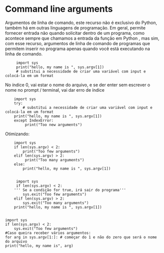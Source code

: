# Command line arguments
Argumentos de linha de comando, este recurso não é exclusivo do Python, também há em outras linguagens de programação. Em geral, permite fornecer entrada não quando solicitar dentro de um programa, como acontece sempre que chamamos a entrada da função em Python , mas sim, com esse recurso, argumentos de linha de comando de programas que permitem inserir no programa apenas quando você está executando na linha  de comando.

         import sys
         print("hello, my name is ", sys.argv[1]) 
         # substitui a necessidade de criar uma variável com input e colocá-la em um format

No índice 0, vai estar o nome do arquivo, e se der enter sem escrever o nome no prompt / terminal, vai dar erro de índice

        import sys
        try:
            # substitui a necessidade de criar uma variável com input e colocá-la em um format
        print("hello, my name is ", sys.argv[1])
        except IndexError:
             print("Too new arguments")

Otimizando:

        import sys
        if len(sys.argv) < 2:
            print("Too few arguments")
        elif len(sys.argv) > 2:
             print("Too many arguments")
        else:
            print("hello, my name is ", sys.argv[1])


         import sys
         if len(sys.argv) < 2:
        ''' Se a condição for true, irá sair do programa'''
            sys.exit("Too few arguments")
        elif len(sys.argv) > 2:
            sys.exit("Too many arguments")
        print("hello, my name is ", sys.argv[1])


    import sys
    if len(sys.argv) < 2:
        sys.exit("Too few arguments")
    #Caso queira receber vários argumentos:
    for arg in sys.argv[1:]: # começar do 1 e não do zero que será o nome do arquivo
    print("hello, my name is", arg)
